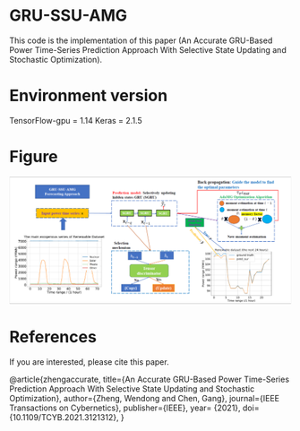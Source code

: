 # GRU-SSU-AMG
This code is the implementation of this paper (An Accurate GRU-Based Power Time-Series Prediction Approach With Selective State Updating and Stochastic Optimization).

# Environment version
TensorFlow-gpu = 1.14
Keras = 2.1.5

# Figure
![](https://github.com/zwd2016/GRU-SSU-AMG/blob/main/framework.png)

# References
If you are interested, please cite this paper.  

@article{zhengaccurate,
  title={An Accurate GRU-Based Power Time-Series Prediction Approach With Selective State Updating and Stochastic Optimization},
  author={Zheng, Wendong and Chen, Gang},
  journal={IEEE Transactions on Cybernetics},
  publisher={IEEE},
  year= {2021},
  doi= {10.1109/TCYB.2021.3121312},
}
